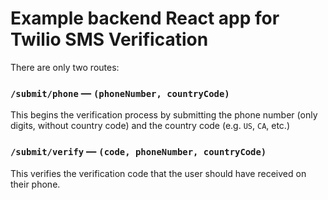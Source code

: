 # Example backend React app for Twilio SMS Verification

There are only two routes:

### `/submit/phone` — `(phoneNumber, countryCode)`

This begins the verification process by submitting the phone number (only digits, without country code) and the country code (e.g. `US`, `CA`, etc.)

### `/submit/verify` — `(code, phoneNumber, countryCode)`

This verifies the verification code that the user should have received on their phone.